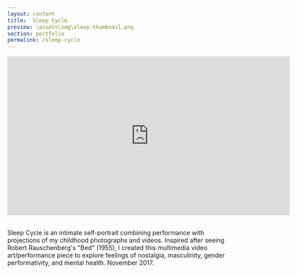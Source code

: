 ```yaml
---
layout: content
title:  Sleep Cycle
preview: \assets\img\sleep-thumbnail.png
section: portfolio
permalink: /sleep-cycle
---
```


<!-- <div style="padding:56.31% 0 0 0;position:relative;"><iframe src="https://player.vimeo.com/video/326200777" style="position:absolute;top:0;left:0;width:100%;height:100%;" frameborder="0" allow="autoplay; fullscreen" allowfullscreen></iframe></div><script src="https://player.vimeo.com/api/player.js"></script> -->

<!-- <img src="assets\img\CybermimeticsPoster.jpg" alt="Event Poster"> -->

<p align="center"><iframe src="https://player.vimeo.com/video/242810116" width="640" height="360" frameborder="0" allow="autoplay; fullscreen; picture-in-picture" allowfullscreen></iframe></p>

<br>
Sleep Cycle is an intimate self-portrait combining performance with projections of my childhood photographs and videos. Inspired after seeing Robert Rauschenberg's "Bed" (1955), I created this multimedia video art/performance piece to explore feelings of nostalgia, masculinity, gender performativity, and mental health. November 2017.
